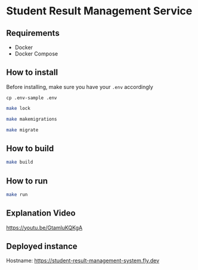 # Student Result Management Service

## Requirements

- Docker
- Docker Compose

## How to install

Before installing, make sure you have your `.env` accordingly
```
cp .env-sample .env
```

```sh
make lock
```

```sh
make makemigrations
```

```sh
make migrate
```

## How to build

```sh
make build
```


## How to run

```sh
make run
```

## Explanation Video

https://youtu.be/GtamluKQKgA

## Deployed instance

Hostname: https://student-result-management-system.fly.dev